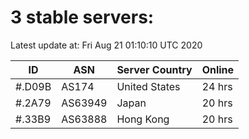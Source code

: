 # 3 stable servers:

Latest update at: Fri Aug 21 01:10:10 UTC 2020

| ID | ASN | Server Country | Online |
| -- | --- | -------------- | ------ |
| #.D09B | AS174 | United States | 24 hrs |
| #.2A79 | AS63949 | Japan | 20 hrs |
| #.33B9 | AS63888 | Hong Kong | 20 hrs |

